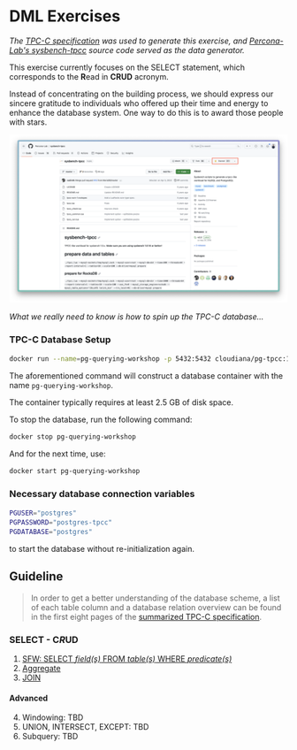# DML Exercises

_The [TPC-C specification](https://www.tpc.org/tpcc/default5.asp) was used to generate this exercise, and [Percona-Lab's sysbench-tpcc](https://github.com/Percona-Lab/sysbench-tpcc) source code served as the data generator._

This exercise currently focuses on the SELECT statement, which corresponds to the **R**ead in **CRUD** acronym.

Instead of concentrating on the building process, we should express our sincere gratitude to individuals who offered up their time and energy to enhance the database system. One way to do this is to award those people with stars.

![How to give a star](/docs/assets/stars.png)

_What we really need to know is how to spin up the TPC-C database..._

### TPC-C Database Setup

```sh
docker run --name=pg-querying-workshop -p 5432:5432 cloudiana/pg-tpcc:1.1-1X-WITH-INDEX
```

The aforementioned command will construct a database container with the name `pg-querying-workshop`.

The container typically requires at least 2.5 GB of disk space.

To stop the database, run the following command:

```sh
docker stop pg-querying-workshop
```

And for the next time, use:

```sh
docker start pg-querying-workshop
```

### Necessary database connection variables

```sh
PGUSER="postgres"
PGPASSWORD="postgres-tpcc"
PGDATABASE="postgres"
```

to start the database without re-initialization again.

## Guideline

>In order to get a better understanding of the database scheme, a list of each table column and a database relation overview can be found in the first eight pages of the [summarized TPC-C specification](/tpcc-schema-and-transaction.pdf).

### SELECT - C*R*UD

1. [SFW: SELECT _field(s)_ FROM _table(s)_ WHERE _predicate(s)_](./read/sfw.md)
2. [Aggregate](./read/aggregate.md)
3. [JOIN](./read/join.md)

#### Advanced

4. Windowing: TBD
5. UNION, INTERSECT, EXCEPT: TBD
6. Subquery: TBD